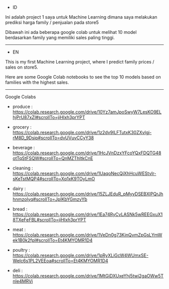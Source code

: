 - ID

Ini adalah project 1 saya untuk Machine Learning dimana saya melakukan prediksi harga family / penjualan pada store5

Dibawah ini ada beberapa google colab untuk melihat 10 model berdasarkan family yang memiliki sales paling tinggi.

---

- EN

This is my first Machine Learning project, where I predict family prices / sales on store5. 

Here are some Google Colab notebooks to see the top 10 models based on families with the highest sales.

---

Google Colabs

- produce : https://colab.research.google.com/drive/10Yz7amJpoSwyW7LesKO9ELhjPrU87xZI#scrollTo=jiHIxh3prYPT

- grocery : https://colab.research.google.com/drive/1z2dv9lLFTutxK30ZXvlgj-rM8D_9Dsip#scrollTo=dvUVuvCCyY38

- beverage : https://colab.research.google.com/drive/1HcJVnDzxYFcoYQxFDQTG48otTqStFSQW#scrollTo=QnMZThItkCnE

- cleaning : https://colab.research.google.com/drive/1UaqoNecQjXhHcuWEStvlr-sKeTstMQP4#scrollTo=Xq1xK9TOyLmO

- dairy : https://colab.research.google.com/drive/15ZLJEduR_pMyvDSEBXlPQrJhhnmzoIyq#scrollTo=JpIKbYGmzvYb

- bread : https://colab.research.google.com/drive/1Ea74RyCvLASNk5wREEGxuX18TXeFeFBL#scrollTo=jiHIxh3prYPT

- meat : https://colab.research.google.com/drive/1VeDn0g73KinQvmZpGsLYmWek1B0k2fpI#scrollTo=Et4KMYOMR1D4

- poultry : https://colab.research.google.com/drive/1pRyXLiGcW4WUmxSE-WeIc6s1PL2VEEoa#scrollTo=Et4KMYOMR1D4

- deli : https://colab.research.google.com/drive/1MtGiDXUxeYhj5twi2gaOWw5TnIe4MRVi



